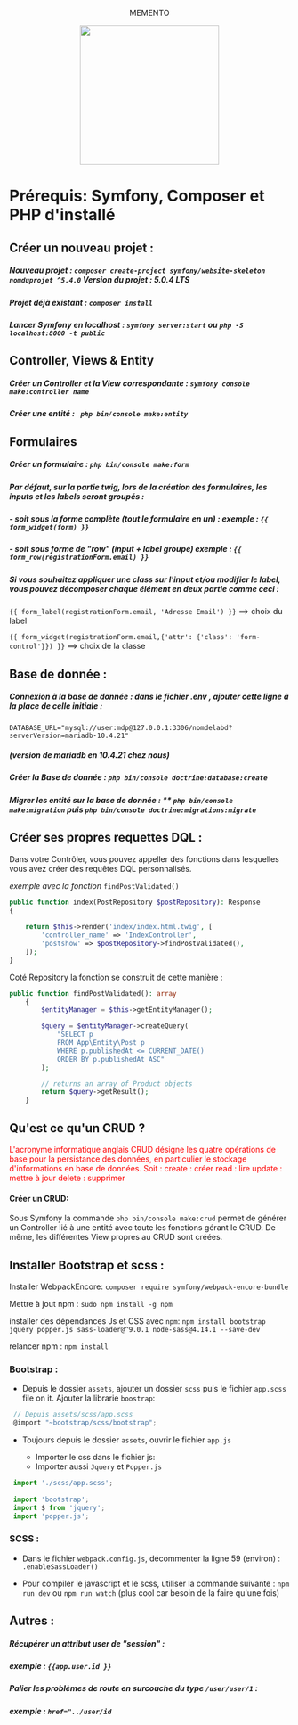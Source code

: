 



<p align="center"> MEMENTO</p>

<p align="center"><img src="https://executive-education.epitech.eu/wp-content/uploads/2021/03/symfony.png" width="250px"></p>



# Prérequis: Symfony, Composer et PHP d'installé 





## Créer un nouveau projet : 

##### Nouveau projet : ```composer create-project symfony/website-skeleton nomduprojet ^5.4.0``` Version du projet : 5.0.4 LTS



##### Projet déjà existant : ```composer install```



##### Lancer Symfony en localhost : ```symfony server:start``` ou ```php -S localhost:8000 -t public```

## Controller, Views & Entity

##### Créer un Controller et la View correspondante :  ``symfony console make:controller name``



##### Créer une entité : ``` php bin/console make:entity``` 


## Formulaires 

##### Créer un formulaire :  ```php bin/console make:form```

##### Par défaut, sur la partie twig, lors de la création des formulaires, les inputs et les labels seront groupés :  

##### - soit sous la forme complète (tout le formulaire en un) : exemple : ```{{ form_widget(form) }}``` 

##### - soit sous forme de "row" (input + label groupé) exemple :  ```{{ form_row(registrationForm.email) }}```

##### Si vous souhaitez appliquer une class sur l'input et/ou modifier le label, vous pouvez décomposer chaque élément en deux partie comme ceci : 

 ```{{ form_label(registrationForm.email, 'Adresse Email') }}``` ==> choix du label 

  ```{{ form_widget(registrationForm.email,{'attr': {'class': 'form-control'}}) }}``` ==> choix de la classe

## Base de donnée : 

##### Connexion à la base de donnée :  dans le fichier .env , ajouter cette ligne à la place de celle initiale :
```DATABASE_URL="mysql://user:mdp@127.0.0.1:3306/nomdelabd?serverVersion=mariadb-10.4.21"``` 
##### (version de mariadb en 10.4.21 chez nous)


##### Créer la Base de donnée :   ```php bin/console doctrine:database:create   ```


##### Migrer les entité sur la base de donnée : ** ```php bin/console make:migration``` puis ```php bin/console doctrine:migrations:migrate```


## Créer ses propres requettes DQL :

Dans votre Contrôler, vous pouvez appeller des fonctions dans lesquelles vous avez créer des requêtes DQL personnalisés. 

*exemple avec la fonction* ```findPostValidated()```

```php
public function index(PostRepository $postRepository): Response
{
    
    return $this->render('index/index.html.twig', [
        'controller_name' => 'IndexController',
        'postshow' => $postRepository->findPostValidated(),
    ]);
}
```

Coté Repository la fonction se construit de cette manière : 

```php
public function findPostValidated(): array
    {
        $entityManager = $this->getEntityManager();

        $query = $entityManager->createQuery(
            "SELECT p
            FROM App\Entity\Post p 
            WHERE p.publishedAt <= CURRENT_DATE()
            ORDER BY p.publishedAt ASC"
        );

        // returns an array of Product objects
        return $query->getResult();
    }
```




##  Qu'est ce qu'un CRUD ? 

<span style='color:red'>L'acronyme informatique anglais CRUD désigne les quatre opérations de base pour la persistance des données, en particulier le stockage d'informations en base de données. Soit : create : créer read : lire update : mettre à jour delete : supprimer  </span>

#### Créer un CRUD: 

Sous Symfony la commande ```php bin/console make:crud``` permet de générer un Controller lié à une entité avec toute les fonctions gérant le CRUD. 	De même,  les différentes View propres au CRUD sont créées.



## Installer Bootstrap et scss :

Installer WebpackEncore: ```composer require symfony/webpack-encore-bundle```

Mettre à jout npm : ```sudo npm install -g npm```

installer des dépendances Js et CSS avec `npm`:  ```npm install bootstrap jquery popper.js sass-loader@^9.0.1 node-sass@4.14.1 --save-dev```

relancer npm : ```npm install```

	

### Bootstrap :

- Depuis le dossier `assets`, ajouter un dossier `scss` puis le fichier `app.scss` file on it.
  Ajouter la librarie `boostrap`: 

  
 
 
 ```javascript
  // Depuis assets/scss/app.scss 
  @import "~bootstrap/scss/bootstrap";
  ```

- Toujours depuis le dossier `assets`, ouvrir le fichier `app.js`

  - Importer le css dans le fichier js:
  - Importer aussi `Jquery` et `Popper.js`

 
 
 
 
 ```javascript
  import './scss/app.scss';
  
  import 'bootstrap';
  import $ from 'jquery';
  import 'popper.js';
  ```



### SCSS :

- Dans le fichier `webpack.config.js`, décommenter la ligne 59 (environ) : ```.enableSassLoader()```

- Pour compiler le javascript et le scss, utiliser la commande suivante : ```npm run dev``` ou ```npm run watch``` (plus cool car besoin de la faire qu'une fois)


## Autres : 

##### Récupérer un attribut user de "session" : 

##### exemple : ``{{app.user.id }}``

##### Palier les problèmes de route en surcouche du type ```/user/user/1``` :

##### exemple : ```href="../user/id```
  
